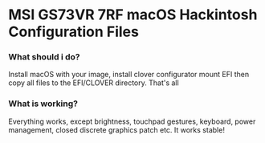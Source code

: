 # MSI GS73VR 7RF macOS Hackintosh Configuration Files

### What should i do?
Install macOS with your image, install clover configurator mount EFI then copy all files to the EFI/CLOVER directory.
That's all

### What is working?
Everything works, except brightness, touchpad gestures, keyboard, power management, closed discrete graphics patch etc.
It works stable!

